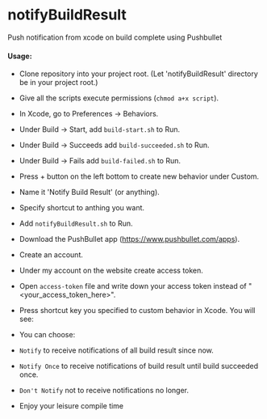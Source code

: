 # notifyBuildResult
Push notification from xcode on build complete using Pushbullet

#### Usage:

* Clone repository into your project root. (Let 'notifyBuildResult' directory be in your project root.)
* Give all the scripts execute permissions (`chmod a+x script`).
* In Xcode, go to Preferences -> Behaviors. 
 * Under Build -> Start, add `build-start.sh` to Run.
 * Under Build -> Succeeds add `build-succeeded.sh` to Run.
 * Under Build -> Fails add `build-failed.sh` to Run.
 * Press + button on the left bottom to create new behavior under Custom.
  * Name it 'Notify Build Result' (or anything).
  * Specify shortcut to anthing you want.
  * Add `notifyBuildResult.sh` to Run.
    
* Download the PushBullet app (https://www.pushbullet.com/apps).
 * Create an account.
 * Under my account on the website create access token.
 * Open `access-token` file and write down your access token instead of "<your_access_token_here>".

* Press shortcut key you specified to custom behavior in Xcode. You will see:

 * You can choose:
  * `Notify` to receive notifications of all build result since now.
  * `Notify Once` to receive notifications of build result until build succeeded once.
  * `Don't Notify` not to receive notifications no longer.
  
* Enjoy your leisure compile time
